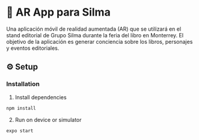# :selfie: AR App para Silma 

Una aplicación móvil de realidad aumentada (AR) que se utilizará en el stand editorial de Grupo Silma durante la feria del libro en Monterrey. El objetivo de la aplicación es generar conciencia sobre los libros, personajes y eventos editoriales.

## :gear: Setup

### Installation
1. Install dependencies
```sh
npm install
```

2. Run on device or simulator
```sh
expo start
```
